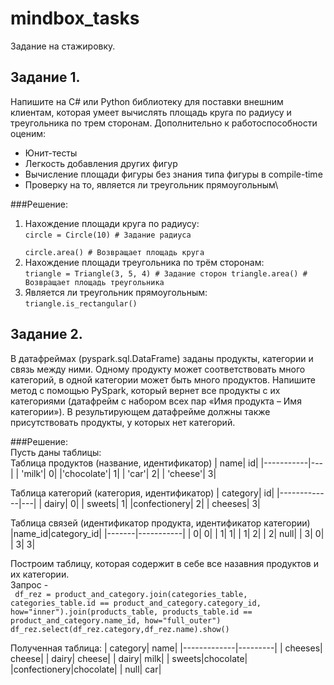 # mindbox_tasks
Задание на стажировку.
## Задание 1. 
Напишите на C# или Python библиотеку для поставки внешним клиентам, которая умеет вычислять площадь круга по радиусу и треугольника по трем сторонам. Дополнительно к работоспособности оценим:
* Юнит-тесты
* Легкость добавления других фигур
* Вычисление площади фигуры без знания типа фигуры в compile-time
* Проверку на то, является ли треугольник прямоугольным\
  
###Решение:
1. Нахождение площади круга по радиусу:\
<code>circle = Circle(10) # Задание радиуса\
circle.area() # Возвращает площадь круга</code>
2. Нахождение площади треугольника по трём сторонам:\
<code>triangle = Triangle(3, 5, 4) # Задание сторон
triangle.area() # Возвращает площадь треугольника</code>
3. Является ли треугольник прямоугольным:\
<code>triangle.is_rectangular()</code>
## Задание 2.
В датафреймах (pyspark.sql.DataFrame) заданы продукты, категории и связь между ними. Одному продукту может соответствовать много категорий, в одной категории может быть много продуктов. Напишите метод с помощью PySpark, который вернет все продукты с их категориями (датафрейм с набором всех пар «Имя продукта – Имя категории»). В результирующем датафрейме должны также присутствовать продукты, у которых нет категорий.

###Решение:\
Пусть даны таблицы:\
Таблица продуктов (название, идентификатор)
|       name| id|
|-----------|---|
|     'milk'|  0|
|'chocolate'|  1|
|      'car'|  2|
|   'cheese'|  3|

Таблица категорий (категория, идентификатор)
|     category| id|
|-------------|---|
|        dairy|  0|
|       sweets|  1|
|confectionery|  2|
|      cheeses|  3|

Таблица связей (идентификатор продукта, идентификатор категории)
|name_id|category_id|
|-------|-----------|
|      0|          0|
|      1|          1|
|      1|          2|
|      2|       null|
|      3|          0|
|      3|          3|

Построим таблицу, которая содержит в себе все назавния продуктов и их категории.\
Запрос - \
<code> df_rez = product_and_category.join(categories_table, categories_table.id == product_and_category.category_id, how="inner").join(products_table, products_table.id == product_and_category.name_id, how="full_outer")
df_rez.select(df_rez.category,df_rez.name).show()</code>

Полученная таблица:
|     category|     name|
|-------------|---------|
|      cheeses|   cheese|
|        dairy|   cheese|
|        dairy|     milk|
|       sweets|chocolate|
|confectionery|chocolate|
|         null|      car|
